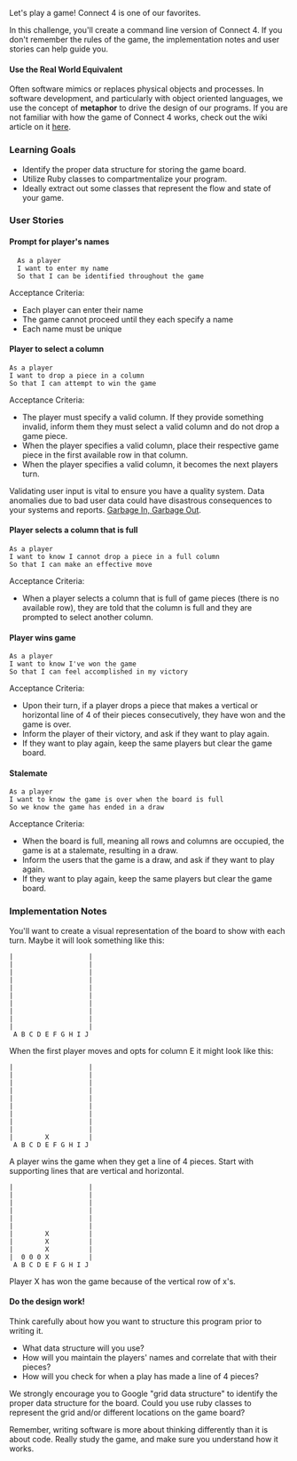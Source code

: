 Let's play a game! Connect 4 is one of our favorites.

In this challenge, you'll create a command line version of Connect 4. If you
don't remember the rules of the game, the implementation notes and user stories
can help guide you.

#### Use the Real World Equivalent

Often software mimics or replaces physical objects and processes. In software
development, and particularly with object oriented languages, we use the concept
of **metaphor** to drive the design of our programs. If you are not familiar
with how the game of Connect 4 works, check out the wiki article on it
[here](https://en.wikipedia.org/wiki/Connect_Four).

### Learning Goals

* Identify the proper data structure for storing the game board.
* Utilize Ruby classes to compartmentalize your program.
* Ideally extract out some classes that represent the flow and state of your
  game.

### User Stories

#### Prompt for player's names

```no-highlight
  As a player
  I want to enter my name
  So that I can be identified throughout the game
```

Acceptance Criteria:

* Each player can enter their name
* The game cannot proceed until they each specify a name
* Each name must be unique

#### Player to select a column

```no-highlight
As a player
I want to drop a piece in a column
So that I can attempt to win the game
```

Acceptance Criteria:

* The player must specify a valid column. If they provide something invalid,
  inform them they must select a valid column and do not drop a game piece.
* When the player specifies a valid column, place their respective game piece in
  the first available row in that column.
* When the player specifies a valid column, it becomes the next players turn.

Validating user input is vital to ensure you have a quality system.
Data anomalies due to bad user data could have disastrous consequences to your
systems and reports. [Garbage In, Garbage Out](http://en.wikipedia.org/wiki/Garbage_in,_garbage_out).

#### Player selects a column that is full

```no-highlight
As a player
I want to know I cannot drop a piece in a full column
So that I can make an effective move
```

Acceptance Criteria:

* When a player selects a column that is full of game pieces (there is no
  available row), they are told that the column is full and they
  are prompted to select another column.

#### Player wins game

```no-highlight
As a player
I want to know I've won the game
So that I can feel accomplished in my victory
```

Acceptance Criteria:

* Upon their turn, if a player drops a piece that makes a vertical or horizontal
  line of 4 of their pieces consecutively, they have won and the game is over.
* Inform the player of their victory, and ask if they want to play again.
* If they want to play again, keep the same players but clear the game board.

#### Stalemate

```no-highlight
As a player
I want to know the game is over when the board is full
So we know the game has ended in a draw
```

Acceptance Criteria:

* When the board is full, meaning all rows and columns are occupied, the game
  is at a stalemate, resulting in a draw.
* Inform the users that the game is a draw, and ask if they want to play again.
* If they want to play again, keep the same players but clear the game board.

### Implementation Notes

You'll want to create a visual representation of the board to show with each
turn. Maybe it will look something like this:

```no-highlight
|                   |
|                   |
|                   |
|                   |
|                   |
|                   |
|                   |
|                   |
|                   |
|                   |
 A B C D E F G H I J
 ```

 When the first player moves and opts for column E it might look like this:

```no-highlight
|                   |
|                   |
|                   |
|                   |
|                   |
|                   |
|                   |
|                   |
|                   |
|        X          |
 A B C D E F G H I J
 ```

 A player wins the game when they get a line of 4 pieces. Start with supporting
 lines that are vertical and horizontal.

```no-highlight
|                   |
|                   |
|                   |
|                   |
|                   |
|                   |
|        X          |
|        X          |
|        X          |
|  0 0 0 X          |
 A B C D E F G H I J
 ```

Player X has won the game because of the vertical row of x's.

#### Do the design work!

Think carefully about how you want to structure this program prior to writing it.

* What data structure will you use?
* How will you maintain the players' names and correlate that with their pieces?
* How will you check for when a play has made a line of 4 pieces?

We strongly encourage you to Google "grid data structure" to identify the proper
data structure for the board. Could you use ruby classes to represent the grid
and/or different locations on the game board?

Remember, writing software is more about thinking differently than it is about
code. Really study the game, and make sure you understand how it works.
